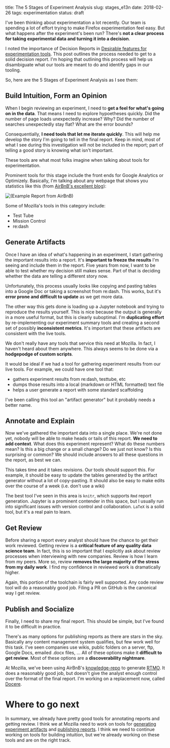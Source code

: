 title: The 5 Stages of Experiment Analysis
slug: stages_e13n
date: 2018-02-26
tags: experimentation
status: draft

I've been thinking about experimentation a lot recently.
Our team is spending a lot of effort trying to make Firefox experimentation feel easy.
But what happens after the experiment's been run?
There's **not a clear process for taking experimental data and turning it into a decision**.

I noted the importance of Decision Reports in 
[Desirable features for experimentation tools](/good_experiment_tools.html).
This post outlines the process needed to get to a solid decision report.
I'm hoping that outlining this process
will help us disambiguate what our tools are meant to do
and identify gaps in our tooling.

So, here are the 5 Stages of Experiment Analysis as I see them:

## Build Intuition, Form an Opinion

When I begin reviewing an experiment,
I need to **get a feel for what's going on in the data**.
That means I need to explore hypoetheses quickly.
Did the number of page loads unexpectedly increase? Why?
Did the number of searches unexpectedly stay flat? What are the error bounds?

Consequentially, **I need tools that let me iterate quickly**.
This will help me develop the story I'm going to tell in the final report.
Keep in mind,
most of what I see during this investigation will not be included in the report;
part of telling a good story is knowing what isn't important.

These tools are what most folks imagine when talking about tools for experimentation.

Prominent tools for this stage include the front ends for Google Analytics or Optimizely.
Basically, I'm talking about any webpage that shows you statistics like this
(from [AirBnB's excellent blog](https://medium.com/airbnb-engineering/experiments-at-airbnb-e2db3abf39e7)):

![(Example Report from AirBnB)]({filename}/images/e13n-example-report.jpeg)

Some of Mozilla's tools in this category include:

* Test Tube
* Mission Control
* re:dash

## Generate Artifacts

Once I have an idea of what's happening in an experiment,
I start gathering the important results into a report.
It's **important to freeze the results** I'm seeing and include them in the report.
Five years from now, I want to be able to test whether my decision still makes sense.
Part of that is deciding whether the data are telling a different story now.

Unfortunately, this process usually looks like
copying and pasting tables into a Google Doc
or taking a screenshot from re:dash.
This works, but it's **error prone and difficult to update** as we get more data.

The other way this gets done is loading up a Jupyter notebook
and trying to reproduce the results yourself.
This is nice because the output is generally in a more useful format,
but this is clearly suboptimal.
I'm **duplicating effort** by re-implementing our experiment summary tools
and creating a second set of possibly **inconsistent metrics**.
It's important that these artifacts are consistent with the live tools.

We don't really have any tools that service this need at Mozilla.
In fact, I haven't heard about them anywhere.
This always seems to be done via a **hodgepodge of custom scripts**.

It would be ideal if we had a tool for gathering experiment results from our live tools.
For example, we could have one tool that:

* gathers experiment results from re:dash, testtube, etc
* dumps those results into a local (markdown or HTML formatted) text file
* helps a user generate a report with some standard scaffolding

I've been calling this tool an "artifact generator"
but it probably needs a better name.

## Annotate and Explain

Now we've gathered the important data into a single place.
We're not done yet, nobody will be able to make heads or tails of this report.
**We need to add context**.
What does this experiment represent?
What do these numbers mean?
Is this a big change or a small change? Do we just not know?
Is this surprising or common?
We should include answers to all these questions in the report,
as best we can.

This takes time and it takes revisions.
Our tools should support this.
For example, 
it should be easy to update the tables generated by the artifact generator
without a lot of copy-pasting.
It should also be easy to make edits over the course of a week
(i.e. don't use a wiki)

The best tool I've seen in this area is `knitr`,
which supports `Rmd` report generation.
Jupyter is a prominent contender in this space,
but I usually run into significant issues with version control and collaboration.
`LaTeX` is a solid tool, but it's a real pain to learn.

## Get Review

Before sharing a report every analyst should have the chance to get their work reviewed.
Getting review is a **critical feature of any quality data science team**.
In fact, this is so important that
I explicitly ask about review processes when interviewing with new companies.
Review is how I learn from my peers.
More so, review **removes the large majority of the stress from my daily work**.
I find my confidence in reviewed work is dramatically higher.

Again, this portion of the toolchain is fairly well supported.
Any code review tool will do a reasonably good job.
Filing a PR on GitHub is the canonical way I get review.

## Publish and Socialize

Finally, I need to share my final report.
This should be simple, but I've found it to be difficult in practice.

There's as many options for publishing reports as there are stars in the sky.
Basically any content management system qualifies,
but few work well for this task.
I've seen companies use
wikis, public folders on a server, ftp, Google Docs, emailed .docx files, ...
All of these options make it **difficult to get review**.
Most of these options are a **discoverability nightmare**.

At Mozilla, we've been using AirBnB's
[knowledge-repo](https://github.com/airbnb/knowledge-repo)
to generate [RTMO](http://reports.telemetry.mozilla.org/feed).
It does a reasonably good job,
but doesn't give the analyst enough control over the format of the final report.
I'm working on a replacement now,
called [Docere](https://github.com/harterrt/docere).

# Where to go next

In summary, we already have pretty good tools for annotating reports and getting review.
I think we at Mozilla need to work on tools for
[generating experiment artifacts](https://bugzilla.mozilla.org/show_bug.cgi?id=1426163)
and [publishing reports](https://bugzilla.mozilla.org/show_bug.cgi?id=1436787).
I think we need to continue working on tools for building intuition,
but we're already working on these tools and are on the right track.
